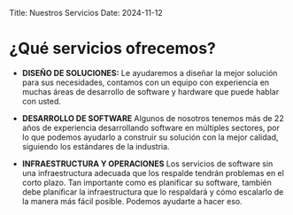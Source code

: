 Title: Nuestros Servicios
Date: 2024-11-12

# ¿Qué servicios ofrecemos?

- **DISEÑO DE SOLUCIONES:** Le ayudaremos a diseñar la mejor solución para sus necesidades, contamos con un equipo con experiencia en muchas áreas de desarrollo de software y hardware que puede hablar con usted.

- **DESARROLLO DE SOFTWARE** Algunos de nosotros tenemos más de 22 años de experiencia desarrollando software en múltiples sectores, por lo que podemos ayudarlo a construir su solución con la mejor calidad, siguiendo los estándares de la industria.

- **INFRAESTRUCTURA Y OPERACIONES** Los servicios de software sin una infraestructura adecuada que los respalde tendrán problemas en el corto plazo. Tan importante como es planificar su software, también debe planificar la infraestructura que lo respaldará y cómo escalarlo de la manera más fácil posible. Podemos ayudarte a hacer eso.
